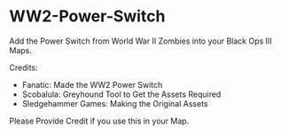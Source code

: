 # WW2-Power-Switch
Add the Power Switch from World War II Zombies into your Black Ops III Maps.

Credits:

- Fanatic: Made the WW2 Power Switch
- Scobalula: Greyhound Tool to Get the Assets Required
- Sledgehammer Games: Making the Original Assets

Please Provide Credit if you use this in your Map.
